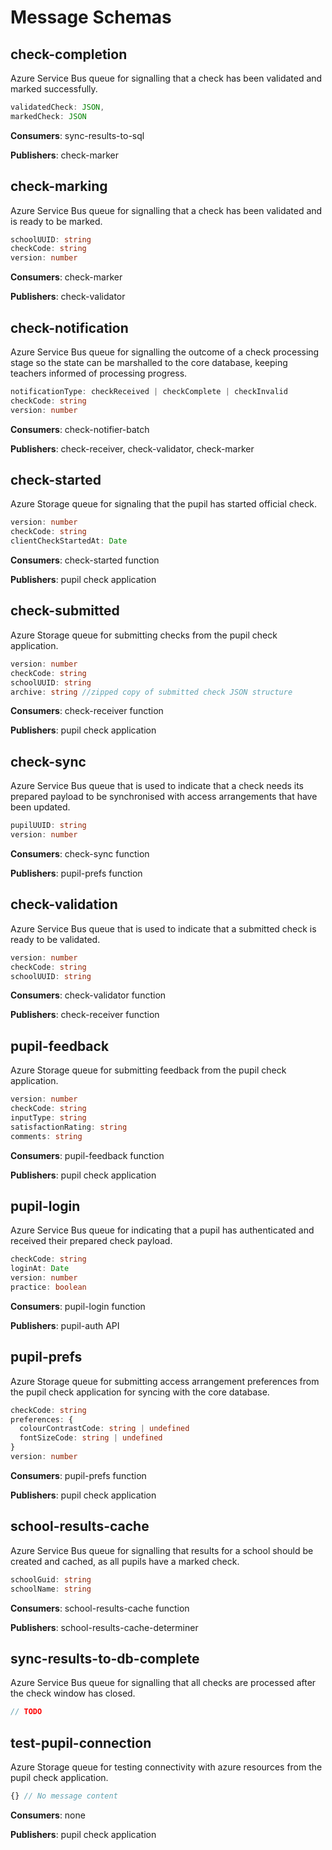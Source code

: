 
# Message Schemas

## check-completion
Azure Service Bus queue for signalling that a check has been validated and marked successfully.

```typescript
validatedCheck: JSON,
markedCheck: JSON
```

**Consumers**: sync-results-to-sql

**Publishers**: check-marker

## check-marking
Azure Service Bus queue for signalling that a check has been validated and is ready to be marked.

```typescript
schoolUUID: string
checkCode: string
version: number
```

**Consumers**: check-marker

**Publishers**: check-validator

## check-notification
Azure Service Bus queue for signalling the outcome of a check processing stage so the state can be marshalled to the core database, keeping teachers informed of processing progress.

```typescript
notificationType: checkReceived | checkComplete | checkInvalid
checkCode: string
version: number
```

**Consumers**: check-notifier-batch

**Publishers**: check-receiver, check-validator, check-marker

## check-started
Azure Storage queue for signaling that the pupil has started official check.

```typescript
version: number
checkCode: string
clientCheckStartedAt: Date
```

**Consumers**: check-started function

**Publishers**: pupil check application

## check-submitted
Azure Storage queue for submitting checks from the pupil check application.

```typescript
version: number
checkCode: string
schoolUUID: string
archive: string //zipped copy of submitted check JSON structure
```

**Consumers**: check-receiver function

**Publishers**: pupil check application

## check-sync
Azure Service Bus queue that is used to indicate that a check needs its prepared payload to be synchronised with access arrangements that have been updated.

```typescript
pupilUUID: string
version: number
```

**Consumers**: check-sync function

**Publishers**: pupil-prefs function

## check-validation
Azure Service Bus queue that is used to indicate that a submitted check is ready to be validated.

```typescript
version: number
checkCode: string
schoolUUID: string
```

**Consumers**: check-validator function

**Publishers**: check-receiver function

## pupil-feedback
Azure Storage queue for submitting feedback from the pupil check application.

```typescript
version: number
checkCode: string
inputType: string
satisfactionRating: string
comments: string
```

**Consumers**: pupil-feedback function

**Publishers**: pupil check application

## pupil-login
Azure Service Bus queue for indicating that a pupil has authenticated and received their prepared check payload.

```typescript
checkCode: string
loginAt: Date
version: number
practice: boolean
```

**Consumers**: pupil-login function

**Publishers**: pupil-auth API

## pupil-prefs
Azure Storage queue for submitting access arrangement preferences from the pupil check application for syncing with the core database.

```typescript
checkCode: string
preferences: {
  colourContrastCode: string | undefined
  fontSizeCode: string | undefined
}
version: number
```

**Consumers**: pupil-prefs function

**Publishers**: pupil check application

## school-results-cache
Azure Service Bus queue for signalling that results for a school should be created and cached, as all pupils have a marked check.

```typescript
schoolGuid: string
schoolName: string
```

**Consumers**: school-results-cache function

**Publishers**: school-results-cache-determiner

## sync-results-to-db-complete
Azure Service Bus queue for signalling that all checks are processed after the check window has closed.

```typescript
// TODO
```

## test-pupil-connection
Azure Storage queue for testing connectivity with azure resources from the pupil check application.

```typescript
{} // No message content
```

**Consumers**: none

**Publishers**: pupil check application
